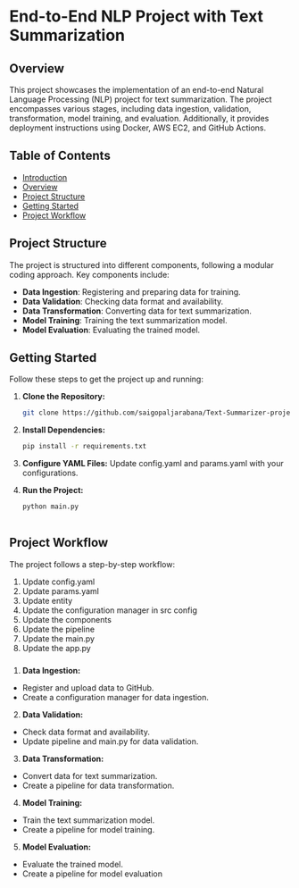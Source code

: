 # End-to-End NLP Project with Text Summarization

## Overview
This project showcases the implementation of an end-to-end Natural Language Processing (NLP) project for text summarization. The project encompasses various stages, including data ingestion, validation, transformation, model training, and evaluation. Additionally, it provides deployment instructions using Docker, AWS EC2, and GitHub Actions.

## Table of Contents
- [Introduction](#end-to-end-nlp-project-with-text-summarization)
- [Overview](#overview)
- [Project Structure](#project-structure)
- [Getting Started](#getting-started)
- [Project Workflow](#project-workflow)

## Project Structure
The project is structured into different components, following a modular coding approach. Key components include:

- **Data Ingestion**: Registering and preparing data for training.
- **Data Validation**: Checking data format and availability.
- **Data Transformation**: Converting data for text summarization.
- **Model Training**: Training the text summarization model.
- **Model Evaluation**: Evaluating the trained model.

## Getting Started
Follow these steps to get the project up and running:

1. **Clone the Repository:**
   ```bash
   git clone https://github.com/saigopaljarabana/Text-Summarizer-project.git

2. **Install Dependencies:**
   ```bash
   pip install -r requirements.txt
3. **Configure YAML Files:**
Update config.yaml and params.yaml with your configurations.

4. **Run the Project:**
   ```bash
   python main.py
  

## Project Workflow
The project follows a step-by-step workflow:
1. Update config.yaml
2. Update params.yaml
3. Update entity
4. Update the configuration manager in src config
5. Update the components
6. Update the pipeline
7. Update the main.py
8. Update the app.py

###   
1. **Data Ingestion:**
- Register and upload data to GitHub.
- Create a configuration manager for data ingestion.

2. **Data Validation:**
- Check data format and availability.
- Update pipeline and main.py for data validation.

3. **Data Transformation:**
- Convert data for text summarization.
- Create a pipeline for data transformation.

4. **Model Training:**
- Train the text summarization model.
- Create a pipeline for model training.

5. **Model Evaluation:**
- Evaluate the trained model.
- Create a pipeline for model evaluation
